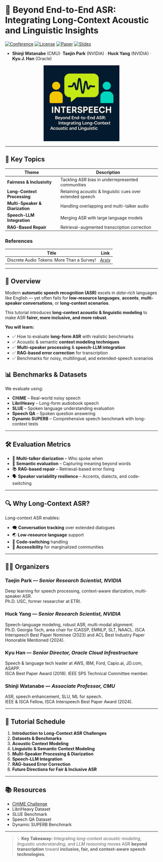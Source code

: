 # 📜 Beyond End-to-End ASR: Integrating Long-Context Acoustic and Linguistic Insights  

[![Conference](https://img.shields.io/badge/Tutorial-Interspeech-blue)](https://2025.ieeeicassp.org/)
[![License](https://img.shields.io/badge/License-MIT-green.svg)](LICENSE)
[![Paper](https://img.shields.io/badge/Paper-PDF-red)](link-to-paper.pdf)
[![Slides](https://img.shields.io/badge/Slides-Available-orange)](link-to-slides.pdf)

- **Shinji Watanabe** (CMU)· **Taejin Park** (NVIDIA) · **Huck Yang** (NVIDIA) · **Kyu J. Han** (Oracle)  

<p align="center">  <img src="https://github.com/huckiyang/Beyond-E2E-ASR-Tutorial-Interspeech-25/blob/main/interspeech.png" height ="250"> </p>



---

## 🧠 Key Topics  

| Theme | Description |
|-------|-------------|
| **Fairness & Inclusivity** | Tackling ASR bias in underrepresented communities |
| **Long-Context Processing** | Retaining acoustic & linguistic cues over extended speech |
| **Multi-Speaker & Diarization** | Handling overlapping and multi-talker audio |
| **Speech-LLM Integration** | Merging ASR with large language models |
| **RAG-Based Repair** | Retrieval-augmented transcription correction |

###  References

| Title | Link |
|-------|-------------|
| Discrete Audio Tokens: More Than a Survey! | [Arxiv](https://arxiv.org/pdf/2506.10274) |

---

## 📌 Overview  

Modern **automatic speech recognition (ASR)** excels in *data-rich* languages like English — yet often fails for **low-resource languages**, **accents**, **multi-speaker conversations**, or **long-context scenarios**.  

This tutorial introduces **long-context acoustic & linguistic modeling** to make ASR **fairer, more inclusive, and more robust**.  

**You will learn:**
- ✅ How to evaluate **long-form ASR** with realistic benchmarks  
- ✅ Acoustic & semantic **context modeling techniques**  
- ✅ **Multi-speaker processing** & **speech-LLM integration**  
- ✅ **RAG-based error correction** for transcription  
- ✅ Benchmarks for noisy, multilingual, and extended-speech scenarios  

## 📊 Benchmarks & Datasets  

We evaluate using:  

- **CHiME** – Real-world noisy speech  
- **LibriHeavy** – Long-form audiobook speech  
- **SLUE** – Spoken language understanding evaluation  
- **Speech QA** – Spoken question answering  
- **Dynamic SUPERB** – Comprehensive speech benchmark with long-context tests  

---

## 🛠 Evaluation Metrics  

- 🎯 **Multi-talker diarization** – Who spoke when  
- 🧩 **Semantic evaluation** – Capturing meaning beyond words  
- 📚 **RAG-based repair** – Retrieval-based error fixing  
- 🗣 **Speaker variability resilience** – Accents, dialects, and code-switching  

---

## 🔍 Why Long-Context ASR?  

Long-context ASR enables:  
- 🗨 **Conversation tracking** over extended dialogues  
- 🌏 **Low-resource language** support  
- 🔄 **Code-switching** handling  
- 🤝 **Accessibility** for marginalized communities  

---

## 👩‍🔬 Organizers  

### **Taejin Park** — *Senior Research Scientist, NVIDIA*  
Deep learning for speech processing, context-aware diarization, multi-speaker ASR.  
Ph.D. USC, former researcher at ETRI.

### **Huck Yang** — *Senior Research Scientist, NVIDIA*  
Speech-language modeling, robust ASR, multi-modal alignment.  
Ph.D. Georgia Tech, area chair for ICASSP, EMNLP, SLT, NAACL. ISCA Interspeech Best Paper Nominee (2023) and ACL Best Industry Paper Honorable Mentioned (2024).

### **Kyu Han** — *Senior Director, Oracle Cloud Infrastructure*  
Speech & language tech leader at AWS, IBM, Ford, Capio.ai, JD.com, ASAPP.  
ISCA Best Paper Award (2018). IEEE SPS Technical Committee member.  

### **Shinji Watanabe** — *Associate Professor, CMU*  
ASR, speech enhancement, SLU, ML for speech.  
IEEE & ISCA Fellow, ISCA Interspeech Best Paper Award (2024).  

---

## 📅 Tutorial Schedule  

1. **Introduction to Long-Context ASR Challenges**  
2. **Datasets & Benchmarks**  
3. **Acoustic Context Modeling**  
4. **Linguistic & Semantic Context Modeling**  
5. **Multi-Speaker Processing & Diarization**  
6. **Speech-LLM Integration**  
7. **RAG-based Error Correction**  
8. **Future Directions for Fair & Inclusive ASR**  

---

## 📚 Resources  

- [CHiME Challenge](http://spandh.dcs.shef.ac.uk/chime_challenge/)  
- LibriHeavy Dataset  
- SLUE Benchmark  
- Speech QA Dataset  
- Dynamic SUPERB Benchmark  

---

> 💡 **Key Takeaway:** Integrating *long-context acoustic modeling*, *linguistic understanding*, and *LLM reasoning* moves ASR **beyond transcription** toward **inclusive, fair, and context-aware speech technologies**.




